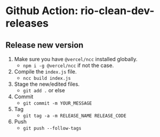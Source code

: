 # Github Action: rio-clean-dev-releases

## Release new version

1) Make sure you have `@vercel/ncc` installed globally.
    - `npm i -g @vercel/ncc` if not the case.
2) Compile the `index.js` file.
    - `ncc build index.js`
3) Stage the new/edited files.
    - `git add .` or else
4) Commit
    - `git commit -m YOUR_MESSAGE`
5) Tag
    - `git tag -a -m RELEASE_NAME RELEASE_CODE`
6) Push
    - `git push --follow-tags`